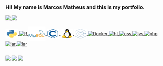 ### Hi! My name is Marcos Matheus and this is my portfolio.
 
<div align="left">
  <a href="https://github.com/M-MSilva">
  <img height="180em" src="https://github-readme-stats.vercel.app/api?username=M-MSilva&show_icons=true&theme=white&include_all_commits=true&count_private=true"/>
  <img height="180em" src="https://github-readme-stats.vercel.app/api/top-langs/?username=M-MSilva&layout=compact&langs_count=7&theme=white"/>
</div>
 
 

 <div style="display: inline_block"><br>
   <img align="center" alt="Python" height="30" width="40" src="https://raw.githubusercontent.com/devicons/devicon/master/icons/python/python-original.svg">
   <img align="center" alt="R" height="30" width="40" src="https://cdn.jsdelivr.net/gh/devicons/devicon/icons/r/r-original.svg">
   <img align="center" alt="Ts" height="45" width="55" src="https://github.com/devicons/devicon/blob/master/icons/mysql/mysql-original-wordmark.svg">
   <img align="center" alt="Js" height="30" width="40" src="https://github.com/devicons/devicon/blob/master/icons/c/c-line.svg">
   <img align="center" alt="Ts" height="30" width="40" src="https://github.com/devicons/devicon/blob/master/icons/linux/linux-original.svg">
   <img align="center" alt="Dock" height="30" width="40" src="https://github.com/devicons/devicon/blob/master/icons/cplusplus/cplusplus-line.svg">
   <img align="center" alt="Docker" height="30" width="40" src="https://cdn.jsdelivr.net/gh/devicons/devicon/icons/docker/docker-plain-wordmark.svg">
   <img align="center" alt="ht" height="30" width="40"  src="https://cdn.jsdelivr.net/gh/devicons/devicon/icons/html5/html5-original-wordmark.svg" />
   <img align="center" alt="css" height="30" width="40"  src="https://cdn.jsdelivr.net/gh/devicons/devicon/icons/css3/css3-original-wordmark.svg" />
   <img align="center" alt="jvs" height="30" width="40"  src="https://cdn.jsdelivr.net/gh/devicons/devicon/icons/javascript/javascript-original.svg" />
   <img align="center" alt="php" height="30" width="40" src="https://cdn.jsdelivr.net/gh/devicons/devicon/icons/php/php-original.svg" />
   <img align="center" alt="lar" height="30" width="40" src="https://cdn.jsdelivr.net/gh/devicons/devicon/icons/laravel/laravel-plain.svg" />
   <img align="center" alt="lar" height="30" width="40" src="https://cdn.jsdelivr.net/gh/devicons/devicon/icons/bootstrap/bootstrap-original.svg" />  
</div>
   
 
 ##
 
 <div>  
  <a href = "mailto:marcosmateusdepaivasilva@gmail.com"><img src="https://img.shields.io/badge/-Gmail-%23333?style=for-the-badge&logo=gmail&logoColor=white" target="_blank"></a>
  <a href="https://www.linkedin.com/in/marcos-matheus-silva-089699b3/" target="_blank"><img src="https://img.shields.io/badge/-LinkedIn-%230077B5?style=for-the-badge&logo=linkedin&logoColor=white" target="_blank"></a> 
  <a href="https://github.com/M-MSilva/M-MSilva/blob/main/Curricullum_Marcos_Matheus.docx?raw=true" download><img src="https://img.shields.io/badge/-My%20Resume-%232E3748?style=for-the-badge&logo=appveyor" target="_blank"></a>
</div> 
